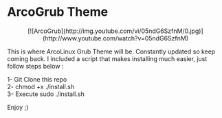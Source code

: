 # ArcoGrub Theme

<center>[![ArcoGrub](http://img.youtube.com/vi/05ndG6SzfnM/0.jpg)](http://www.youtube.com/watch?v=05ndG6SzfnM)</center>

This is where ArcoLinux Grub Theme will be. Constantly updated so keep coming back. I included a script that makes installing much easier, just follow steps below :<br />

1- Git Clone this repo<br />
2- chmod +x ./install.sh<br />
3- Execute sudo ./install.sh<br />

Enjoy ;)
